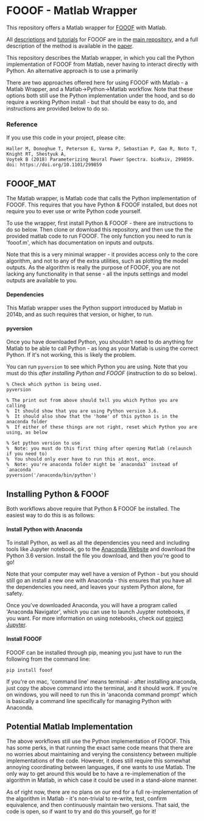 # FOOOF - Matlab Wrapper

This repository offers a Matlab wrapper for [FOOOF](https://github.com/fooof-tools/fooof) with Matlab.

All [descriptions](https://github.com/fooof-tools/fooof/README.md) and [tutorials](https://github.com/fooof-tools/fooof/tutorial) for FOOOF are in the [main repository](https://github.com/fooof-tools/fooof), and a full description of the method is available in the [paper](https://www.biorxiv.org/content/early/2018/04/11/299859).

This repository describes the Matlab wrapper, in which you call the Python implementation of FOOOF from Matlab, never having to interact directly with Python. An alternative approach is to use a primarily

There are two approaches offered here for using FOOOF with Matlab - a Matlab Wrapper, and a Matlab->Python->Matlab workflow. Note that these options both still use the Python implementation under the hood, and so do require a working Python install - but that should be easy to do, and instructions are provided below to do so.

### Reference

If you use this code in your project, please cite:

    Haller M, Donoghue T, Peterson E, Varma P, Sebastian P, Gao R, Noto T, Knight RT, Shestyuk A,
    Voytek B (2018) Parameterizing Neural Power Spectra. bioRxiv, 299859.
    doi: https://doi.org/10.1101/299859

## FOOOF_MAT

The Matlab wrapper, is Matlab code that calls the Python implementation of FOOOF. This requires that you have Python & FOOOF installed, but does not require you to ever use or write Python code yourself.

To use the wrapper, first install Python & FOOOF - there are instructions to do so below. Then clone or download this repository, and then use the the provided matlab code to run FOOOF. The only function you need to run is 'fooof.m', which has documentation on inputs and outputs.

Note that this is a very minimal wrapper - it provides access only to the core algorithm, and not to any of the extra utilities, such as plotting the model outputs. As the algorithm is really the purpose of FOOOF, you are not lacking any functionality in that sense - all the inputs settings and model outputs are available to you.

#### Dependencies

This Matlab wrapper uses the Python support introduced by Matlab in 2014b, and as such requires that version, or higher, to run.

#### pyversion

Once you have downloaded Python, you shouldn't need to do anything for Matlab to be able to call Python - as long as your Matlab is using the correct Python. If it's not working, this is likely the problem.

You can run `pyversion` to see which Python you are using. Note that you must do this _after installing Python and FOOOF_ (instruction to do so below).
```
% Check which python is being used.
pyversion

% The print out from above should tell you which Python you are calling
%  It should show that you are using Python version 3.6.
%  It should also show that the 'home' of this python is in the anaconda folder
%  If either of these things are not right, reset which Python you are using, as below

% Set python version to use
%  Note: you must do this first thing after opening Matlab (relaunch if you need to)
%  You should only ever have to run this at most, once.
%  Note: you're anaconda folder might be `anaconda3` instead of `anaconda`
pyversion('/anaconda/bin/python')
```

## Installing Python & FOOOF

Both workflows above require that Python & FOOOF be installed. The easiest way to do this is as follows:

#### Install Python with Anaconda

To install Python, as well as all the dependencies you need and including tools like Jupyter notebook, go to the [Anaconda Website](https://www.anaconda.com/download/) and download the Python 3.6 version. Install the file you download, and then you're good to go!

Note that your computer may well have a version of Python - but you should still go an install a new one with Anaconda - this ensures that you have all the dependencies you need, and leaves your system Python alone, for safety.

Once you've downloaded Anaconda, you will have a program called 'Anaconda Navigator', which you can use to launch Juypter notebooks, if you want. For more information on using notebooks, check out [project Jupyter](http://jupyter.org).

#### Install FOOOF

FOOOF can be installed through pip, meaning you just have to run the following from the command line:

`pip install fooof`

If you're on mac, 'command line' means terminal - after installing anaconda, just copy the above command into the terminal, and it should work. If you're on windows, you will need to run this in 'anaconda command prompt' which is basically a command line specifically for managing Python with Anaconda.

## Potential Matlab Implementation

The above workflows still use the Python implementation of FOOOF. This has some perks, in that running the exact same code means that there are no worries about maintaining and verying the consistency between multiple implementations of the code. However, it does still require this somewhat annoying coordinating between languages, if one wants to use Matlab. The only way to get around this would be to have a re-implemenation of the algorithm in Matlab, in which case it could be used in a stand-alone manner.

As of right now, there are no plans on our end for a full re-implementation of the algorithm in Matlab - it's non-trivial to re-write, test, confirm equivalence, and then continuously maintain two versions. That said, the code is open, so if want to try and do this yourself, go for it!
